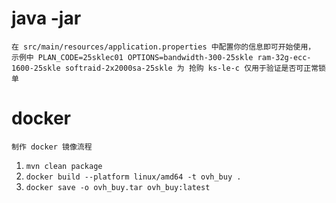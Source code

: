 # java -jar

`在 src/main/resources/application.properties 中配置你的信息即可开始使用，
示例中
PLAN_CODE=25sklec01
OPTIONS=bandwidth-300-25skle ram-32g-ecc-1600-25skle softraid-2x2000sa-25skle
为 抢购 ks-le-c 仅用于验证是否可正常锁单`

# docker

`制作 docker 镜像流程`

1. `mvn clean package`
2. `docker build --platform linux/amd64 -t ovh_buy .`
3. `docker save -o ovh_buy.tar ovh_buy:latest`
